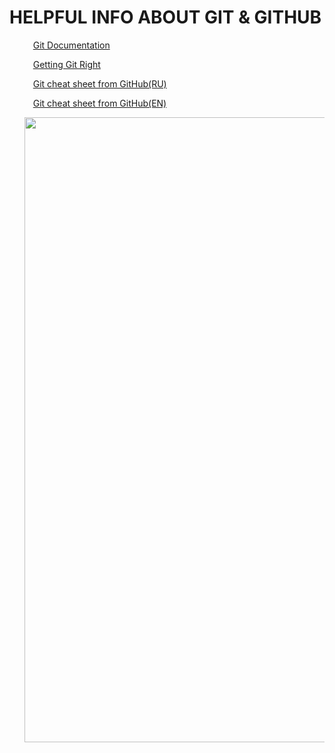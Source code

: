 <div align="left">
   <h1>HELPFUL INFO ABOUT GIT & GITHUB</h1>
 </div>
 <div align="left">
   <ol>
   <p>
         <img src="https://cdn-icons-png.flaticon.com/128/556/556690.png" width=10 heigh=10>
         <a href="https://git-scm.com/doc">Git Documentation</a>
      </p>
      <p>
         <img src="https://cdn-icons-png.flaticon.com/128/556/556690.png" width=10 heigh=10>
         <a href="https://www.atlassian.com/git">Getting Git Right</a>
      </p>
      <p>
         <img src="https://cdn-icons-png.flaticon.com/128/556/556690.png" width=10 heigh=10>
         <a href="https://training.github.com/downloads/ru/github-git-cheat-sheet/">Git cheat sheet from GitHub(RU)</a>
      </p>
      <p>
         <img src="https://cdn-icons-png.flaticon.com/128/556/556690.png" width=10 heigh=10>
         <a href="https://education.github.com/git-cheat-sheet-education.pdf  ">Git cheat sheet from GitHub(EN)</a>
      </p>
   <p>
        <a href="https://www.youtube.com/watch?v=e7BufAVwDiM">
        <img src="https://media.giphy.com/media/kDnTPxfIFiVx595Fh3/giphy.gif" title="Full course Git & GitHub for beginners [4-hours]" alt="" width=1000 heigh=1000>
        </a>
         </p>
   </ol>
   </div>
 
 
 

